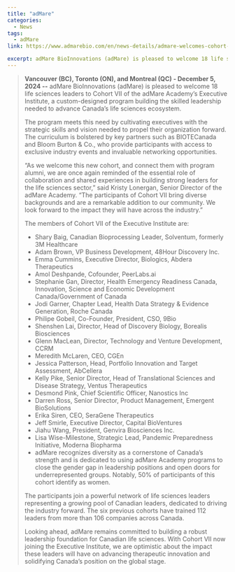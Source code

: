 ```yaml
---
title: "adMare"
categories:
  - News
tags:
  - adMare
link: https://www.admarebio.com/en/news-details/admare-welcomes-cohort-vii-of-the-executive-institute

excerpt: adMare BioInnovations (adMare) is pleased to welcome 18 life sciences leaders to Cohort VII of the adMare Academy’s Executive Institute, a custom-designed program building the skilled leadership needed to advance Canada’s life sciences ecosystem.
---
```


> **Vancouver (BC), Toronto (ON), and Montreal (QC) - December 5, 2024 --** adMare BioInnovations (adMare) is pleased to welcome 18 life sciences leaders to Cohort VII of the adMare Academy’s Executive Institute, a custom-designed program building the skilled leadership needed to advance Canada’s life sciences ecosystem.
>
> The program meets this need by cultivating executives with the strategic skills and vision needed to propel their organization forward. The curriculum is bolstered by key partners such as BIOTECanada and Bloom Burton & Co., who provide participants with access to exclusive industry events and invaluable networking opportunities.
>
> “As we welcome this new cohort, and connect them with program alumni, we are once again reminded of the essential role of collaboration and shared experiences in building strong leaders for the life sciences sector,” said Kristy Lonergan, Senior Director of the adMare Academy. “The participants of Cohort VII bring diverse backgrounds and are a remarkable addition to our community. We look forward to the impact they will have across the industry.”
>
> The members of Cohort VII of the Executive Institute are:
>
> - Shary Baig, Canadian Bioprocessing Leader, Solventum, formerly 3M Healthcare
> - Adam Brown, VP Business Development, 48Hour Discovery Inc.
> - Emma  Cummins, Executive Director, Biologics, Abdera Therapeutics
> - Amol Deshpande, Cofounder, PeerLabs.ai
> - Stephanie Gan, Director, Health Emergency Readiness Canada, Innovation, Science and Economic Development Canada/Government of Canada
> - Jodi Garner, Chapter Lead, Health Data Strategy & Evidence Generation, Roche Canada
> - Philipe Gobeil, Co-Founder, President, CSO, 9Bio
> - Shenshen Lai, Director, Head of Discovery Biology, Borealis Biosciences
> - Glenn MacLean, Director, Technology and Venture Development, CCRM
> - Meredith McLaren, CEO, CGEn
> - Jessica Patterson, Head, Portfolio Innovation and Target Assessment, AbCellera
> - Kelly Pike, Senior Director, Head of Translational Sciences and Disease Strategy, Ventus Therapeutics
> - Desmond Pink, Chief Scientific Officer, Nanostics Inc
> - Darren  Ross, Senior Director, Product Management, Emergent BioSolutions
> - Erika Siren, CEO, SeraGene Therapeutics
> - Jeff Smirle, Executive Director, Capital BioVentures
> - Jiahu Wang, President, Genvira Biosciences Inc.
> - Lisa Wise-Milestone, Strategic Lead, Pandemic Preparedness Initiative, Moderna Biopharma
> - adMare recognizes diversity as a cornerstone of Canada’s strength and is dedicated to using adMare Academy programs to close the gender gap in leadership positions and open doors for underrepresented groups. Notably, 50% of participants of this cohort identify as women.
>
> The participants join a powerful network of life sciences leaders representing a growing pool of Canadian leaders, dedicated to driving the industry forward. The six previous cohorts have trained 112 leaders from more than 106 companies across Canada.
>
> Looking ahead, adMare remains committed to building a robust leadership foundation for Canadian life sciences. With Cohort VII now joining the Executive Institute, we are optimistic about the impact these leaders will have on advancing therapeutic innovation and solidifying Canada’s position on the global stage.

